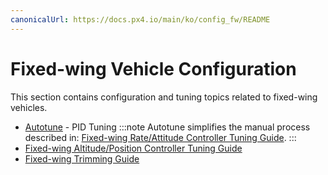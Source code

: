 ```yaml
---
canonicalUrl: https://docs.px4.io/main/ko/config_fw/README
---
```


# Fixed-wing Vehicle Configuration

This section contains configuration and tuning topics related to fixed-wing vehicles.

- [Autotune](../config/autotune.md) - PID Tuning :::note Autotune simplifies the manual process described in: [Fixed-wing Rate/Attitude Controller Tuning Guide](../config_fw/pid_tuning_guide_fixedwing.md).
:::
- [Fixed-wing Altitude/Position Controller Tuning Guide](../config_fw/position_tuning_guide_fixedwing.md)
- [Fixed-wing Trimming Guide](../config_fw/trimming_guide_fixedwing.md)